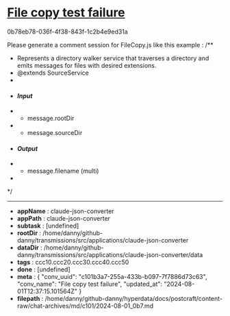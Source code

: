 # [File copy test failure](https://claude.ai/chat/c101b3a7-255a-433b-b097-7f7886d73c63)

0b78eb78-036f-4f38-843f-1c2b4e9ed31a

Please generate a comment session for FileCopy.js like this example : 
/**
 * Represents a directory walker service that traverses a directory and emits messages for files with desired extensions.
 * @extends SourceService
 * 
 * #### __*Input*__
 * * message.rootDir 
 * * message.sourceDir
 * #### __*Output*__
 * * message.filename (multi)
 * 
 */

---

* **appName** : claude-json-converter
* **appPath** : claude-json-converter
* **subtask** : [undefined]
* **rootDir** : /home/danny/github-danny/transmissions/src/applications/claude-json-converter
* **dataDir** : /home/danny/github-danny/transmissions/src/applications/claude-json-converter/data
* **tags** : ccc10.ccc20.ccc30.ccc40.ccc50
* **done** : [undefined]
* **meta** : {
  "conv_uuid": "c101b3a7-255a-433b-b097-7f7886d73c63",
  "conv_name": "File copy test failure",
  "updated_at": "2024-08-01T12:37:15.101564Z"
}
* **filepath** : /home/danny/github-danny/hyperdata/docs/postcraft/content-raw/chat-archives/md/c101/2024-08-01_0b7.md